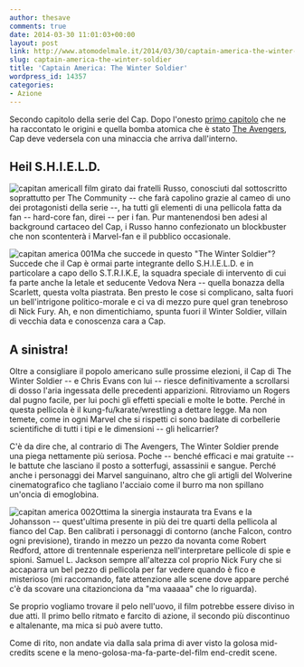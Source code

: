 ```yaml
---
author: thesave
comments: true
date: 2014-03-30 11:01:03+00:00
layout: post
link: http://www.atomodelmale.it/2014/03/30/captain-america-the-winter-soldier/
slug: captain-america-the-winter-soldier
title: 'Captain America: The Winter Soldier'
wordpress_id: 14357
categories:
- Azione
---
```


Secondo capitolo della serie del Cap. Dopo l'onesto [primo capitolo](http://www.atomodelmale.it/2011/07/31/capitan-america-il-primo-vendicatore/) che ne ha raccontato le origini e quella bomba atomica che è stato [The Avengers](http://www.atomodelmale.it/2012/05/01/the-avengers/), Cap deve vedersela con una minaccia che arriva dall'interno.


## Heil S.H.I.E.L.D.


![capitan america](http://www.atomodelmale.it/wp-content/uploads/2014/03/capitan-america-205x300.jpg)Il film girato dai fratelli Russo, conosciuti dal sottoscritto soprattutto per The Community -- che farà capolino grazie al cameo di uno dei protagonisti della serie --, ha tutti gli elementi di una pellicola fatta da fan -- hard-core fan, direi -- per i fan. Pur mantenendosi ben adesi al background cartaceo del Cap, i Russo hanno confezionato un blockbuster che non scontenterà i Marvel-fan e il pubblico occasionale.

![capitan america 001](http://www.atomodelmale.it/wp-content/uploads/2014/03/capitan-america-001-300x200.jpg)Ma che succede in questo "The Winter Soldier"? Succede che il Cap è ormai parte integrante dello S.H.I.E.L.D. e in particolare a capo dello S.T.R.I.K.E, la squadra speciale di intervento di cui fa parte anche la letale et seducente Vedova Nera -- quella bonazza della Scarlett, questa volta piastrata. Ben presto le cose si complicano, salta fuori un bell'intrigone politico-morale e ci va di mezzo pure quel gran tenebroso di Nick Fury. Ah, e non dimentichiamo, spunta fuori il Winter Soldier, villain di vecchia data e conoscenza cara a Cap.





## A sinistra!


Oltre a consigliare il popolo americano sulle prossime elezioni, il Cap di The Winter Soldier -- e Chris Evans con lui -- riesce definitivamente a scrollarsi di dosso l'aria ingessata delle precedenti apparizioni. Ritroviamo un Rogers dal pugno facile, per lui pochi gli effetti speciali e molte le botte. Perché in questa pellicola è il kung-fu/karate/wrestling a dettare legge. Ma non temete, come in ogni Marvel che si rispetti ci sono badilate di corbellerie scientifiche di tutti i tipi e le dimensioni -- gli helicarrier?

C'è da dire che, al contrario di The Avengers, The Winter Soldier prende una piega nettamente più seriosa. Poche -- benché efficaci e mai gratuite -- le battute che lasciano il posto a sotterfugi, assassinii e sangue. Perché anche i personaggi dei Marvel sanguinano, altro che gli artigli del Wolverine cinematografico che tagliano l'acciaio come il burro ma non spillano un'oncia di emoglobina.

![capitan america 002](http://www.atomodelmale.it/wp-content/uploads/2014/03/capitan-america-002-300x200.jpg)Ottima la sinergia instaurata tra Evans e la Johansson -- quest'ultima presente in più dei tre quarti della pellicola al fianco del Cap. Ben calibrati i personaggi di contorno (anche Falcon, contro ogni previsione), tirando in mezzo un pezzo da novanta come Robert Redford, attore di trentennale esperienza nell'interpretare pellicole di spie e spioni. Samuel L. Jackson sempre all'altezza col proprio Nick Fury che si accaparra un bel pezzo di pellicola per far vedere quando è fico e misterioso (mi raccomando, fate attenzione alle scene dove appare perché c'è da scovare una citazionciona da "ma vaaaaa" che lo riguarda).

Se proprio vogliamo trovare il pelo nell'uovo, il film potrebbe essere diviso in due atti. Il primo bello ritmato e farcito di azione, il secondo più discontinuo e altalenante, ma mica si può avere tutto.

Come di rito, non andate via dalla sala prima di aver visto la golosa mid-credits scene e la meno-golosa-ma-fa-parte-del-film end-credit scene.
